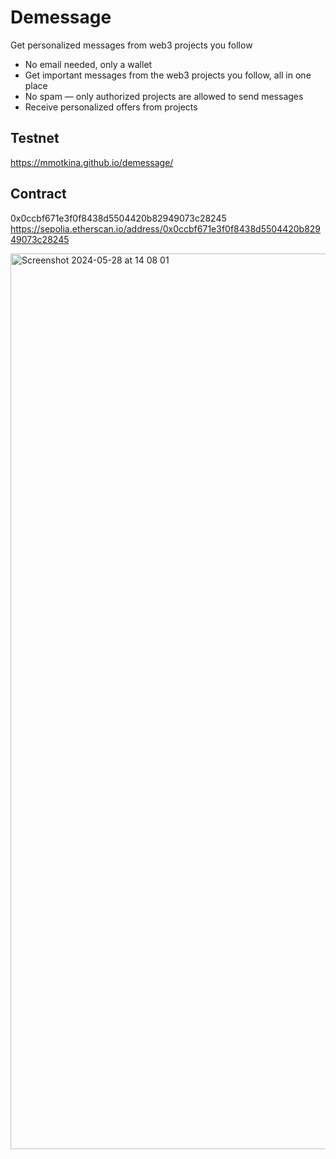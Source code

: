 # Demessage

Get personalized messages from web3 projects you follow

- No email needed, only a wallet
- Get important messages from the web3 projects you follow, all in one place
- No spam — only authorized projects are allowed to send messages
- Receive personalized offers from projects

## Testnet
https://mmotkina.github.io/demessage/

## Contract

0x0ccbf671e3f0f8438d5504420b82949073c28245
https://sepolia.etherscan.io/address/0x0ccbf671e3f0f8438d5504420b82949073c28245

<img width="1433" alt="Screenshot 2024-05-28 at 14 08 01" src="https://github.com/mmotkina/demessage/assets/5398675/0a3a9a0b-cb2d-44c2-a4a7-e02b1f1bed9f">
